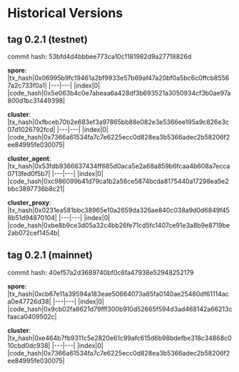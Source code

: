 # Historical Versions

## tag 0.2.1 (testnet)

commit hash: 53bfd4d4bbbee773ca10c1181982d9a27718826d

**spore**:
|tx_hash|0x06995b9fc19461a2bf9933e57b69af47a20bf0a5bc6c0ffcb85567a2c733f0a1|
|---|---|
|index|0|
|code_hash|0x5e063b4c0e7abeaa6a428df3b693521a3050934cf3b0ae97a800d1bc31449398|

**cluster**:
|tx_hash|0xfbceb70b2e683ef3a97865bb88e082e3e5366ee195a9c826e3c07d1026792fcd|
|---|---|
|index|0|
|code_hash|0x7366a61534fa7c7e6225ecc0d828ea3b5366adec2b58206f2ee84995fe030075|

**cluster_agent**:
|tx_hash|0x53fdb9366637434ff685d0aca5e2a68a859b6fcaa4b608a7ecca0713fed0f5b7|
|---|---|
|index|0|
|code_hash|0xc986099b41d79ca1b2a56ce5874bcda8175440a17298ea5e2bbc3897736b8c21|

**cluster_proxy**:
|tx_hash|0x0231ea581bbc38965e10a2659da326ae840c038a9d0d6849f458b51d94870104|
|---|---|
|index|0|
|code_hash|0xbe8b9ce3d05a32c4bb26fe71cd5fc1407ce91e3a8b9e8719be2ab072cef1454b|

## tag 0.2.1 (mainnet)

commit hash: 40ef57a2d3689740bf0c6fa47938e52948252179

**spore**:
|tx_hash|0xcb67e11a39594a183eae50664073a85fa0140ae25480df61114aca0e47726d38|
|---|---|
|index|0|
|code_hash|0x9cb02fa8621d79fff300b910d52665f594d3ad468142a66213cfaaca0409502c|

**cluster**:
|tx_hash|0xe464b7fb9311c5e2820e61c99afc615d6b98bdefbe318c34868c010cbd0dc938|
|---|---|
|index|0|
|code_hash|0x7366a61534fa7c7e6225ecc0d828ea3b5366adec2b58206f2ee84995fe030075|
